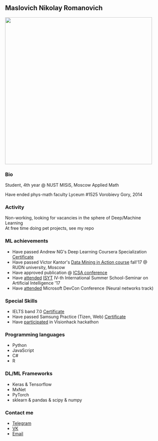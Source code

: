 ## Maslovich Nikolay Romanovich

<img src="https://sun9-7.userapi.com/c831309/v831309035/60348/f_yWNVG_1FE.jpg" width="480">

### Bio
Student, 4th year @ NUST MISiS, Moscow
Applied Math

Have ended phys-math faculty Lyceum #1525 Vorobievy Gory, 2014

### Activity
Non-working, looking for vacancies in the sphere of Deep/Machine Learning  
At free time doing pet projects, see my repo

### ML achievements
- Have passed Andrew NG's Deep Learning Coursera Specialization [Certificate](https://www.coursera.org/account/accomplishments/specialization/M3MJ77GFCWL8)
- Have passed Victor Kantor's [Data Mining in Action course](https://vk.com/data_mining_in_action) fall'17 @ RUDN university, Moscow
- Have approved publication @ [ICSA conference](http://2018.icsa-conf.ru/)
- Have [attended](https://yadi.sk/i/CRqTjhNs3URAdq) [ISYT](http://isyt2017.spiiras.nw.ru/) IV-th International Summer School-Seminar on Artificial Intelligence '17
- Have [attended](https://yadi.sk/i/kzR6EO893URs3D) Microsoft DevCon Conference (Neural networks track)

### Special Skills
- IELTS band 7.0 [Certificate](https://yadi.sk/i/qfsGN3GR3URAdd)
- Have passed Samsung Practice (Tizen, Web) [Certificate](https://yadi.sk/i/9C2lsIiv3URAdf)
- Have [participated](https://yadi.sk/i/FdyetOGP3URAdm) in Visionhack hackathon

### Programming languages
- Python
- JavaScript
- C#
- R

### DL/ML Frameworks
- Keras & Tensorflow
- MxNet
- PyTorch
- sklearn & pandas & scipy & numpy

### Contact me
- [Telegram](https://t.me/maslovich)
- [VK](www.vk.com/realign)
- [Email](mailto:m141836@edu.misis.ru)
